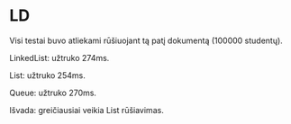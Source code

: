 # LD

Visi testai buvo atliekami rūšiuojant tą patį dokumentą (100000 studentų).

LinkedList: užtruko 274ms.

List: užtruko 254ms.

Queue: užtruko 270ms.

Išvada: greičiausiai veikia List rūšiavimas.
